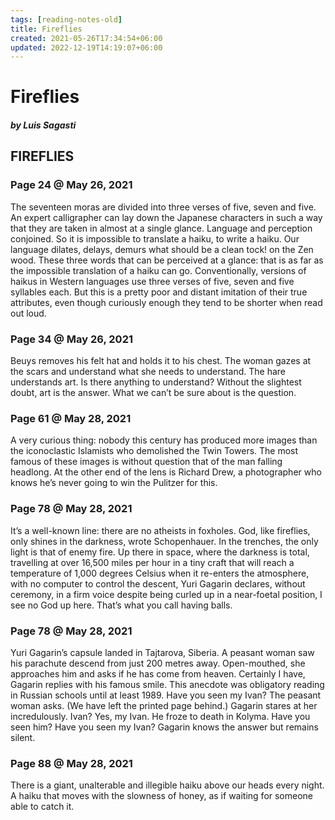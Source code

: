 ```yaml
---
tags: [reading-notes-old]
title: Fireflies
created: 2021-05-26T17:34:54+06:00
updated: 2022-12-19T14:19:07+06:00
---
```

# Fireflies
##### by Luis Sagasti

## FIREFLIES 
### Page 24 @ May 26, 2021
The seventeen moras are divided into three verses of five, seven and five. An expert calligrapher can lay down the Japanese characters in such a way that they are taken in almost at a single glance. Language and perception conjoined. So it is impossible to translate a haiku, to write a haiku. Our language dilates, delays, demurs what should be a clean tock! on the Zen wood. These three words that can be perceived at a glance: that is as far as the impossible translation of a haiku can go. Conventionally, versions of haikus in Western languages use three verses of five, seven and five syllables each. But this is a pretty poor and distant imitation of their true attributes, even though curiously enough they tend to be shorter when read out loud.

### Page 34 @ May 26, 2021
Beuys removes his felt hat and holds it to his chest. The woman gazes at the scars and understand what she needs to understand. The hare understands art. Is there anything to understand? Without the slightest doubt, art is the answer. What we can’t be sure about is the question.

### Page 61 @ May 28, 2021
A very curious thing: nobody this century has produced more images than the iconoclastic Islamists who demolished the Twin Towers. The most famous of these images is without question that of the man falling headlong. At the other end of the lens is Richard Drew, a photographer who knows he’s never going to win the Pulitzer for this.

### Page 78 @ May 28, 2021
It’s a well-known line: there are no atheists in foxholes. God, like fireflies, only shines in the darkness, wrote Schopenhauer. In the trenches, the only light is that of enemy fire. Up there in space, where the darkness is total, travelling at over 16,500 miles per hour in a tiny craft that will reach a temperature of 1,000 degrees Celsius when it re-enters the atmosphere, with no computer to control the descent, Yuri Gagarin declares, without ceremony, in a firm voice despite being curled up in a near-foetal position, I see no God up here. That’s what you call having balls.

### Page 78 @ May 28, 2021
Yuri Gagarin’s capsule landed in Tajtarova, Siberia. A peasant woman saw his parachute descend from just 200 metres away. Open-mouthed, she approaches him and asks if he has come from heaven. Certainly I have, Gagarin replies with his famous smile. This anecdote was obligatory reading in Russian schools until at least 1989. Have you seen my Ivan? The peasant woman asks. (We have left the printed page behind.) Gagarin stares at her incredulously. Ivan? Yes, my Ivan. He froze to death in Kolyma. Have you seen him? Have you seen my Ivan? Gagarin knows the answer but remains silent.

### Page 88 @ May 28, 2021
There is a giant, unalterable and illegible haiku above our heads every night. A haiku that moves with the slowness of honey, as if waiting for someone able to catch it.
